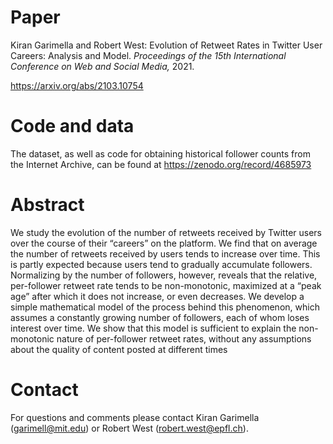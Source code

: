 # Paper

Kiran Garimella and Robert West:
Evolution of Retweet Rates in Twitter User Careers: Analysis and Model.
*Proceedings of the 15th International Conference on Web and Social Media,*
2021.

https://arxiv.org/abs/2103.10754

# Code and data

The dataset, as well as code for obtaining historical follower counts from the Internet Archive, can be found at https://zenodo.org/record/4685973

# Abstract

We study the evolution of the number of retweets received by Twitter users over the course of their “careers” on the platform. We find that on average the number of retweets received by users tends to increase over time. This is partly expected because users tend to gradually accumulate followers. Normalizing by the number of followers, however, reveals that the relative, per-follower retweet rate tends to be non-monotonic, maximized at a “peak age” after which it does not increase, or even decreases. We develop a simple mathematical model of the process behind this phenomenon, which assumes a constantly growing number of followers, each of whom loses interest over time. We show that this model is sufficient to explain the non-monotonic nature of per-follower retweet rates, without any assumptions about the quality of content posted at different times

# Contact

For questions and comments please contact Kiran Garimella (garimell@mit.edu) or Robert West (robert.west@epfl.ch).
